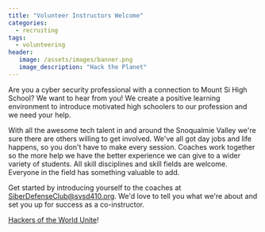 ```yaml
---
title: "Volunteer Instructors Welcome"
categories:
  - recruiting
tags:
  - volunteering
header:
   image: /assets/images/banner.png
   image_description: "Hack the Planet"
---
```

Are you a cyber security professional with a connection to Mount Si High School? We want to hear from you! We create a positive learning environment to introduce motivated high schoolers to our profession and we need your help.

With all the awesome tech talent in and around the Snoqualmie Valley we're sure there are others willing to get involved. We've all got day jobs and life happens, so you don't have to make every session. Coaches work together so the more help we have the better experience we can give to a wider variety of students. All skill disciplines and skill fields are welcome. Everyone in the field has something valuable to add.

Get started by introducing yourself to the coaches at [SiberDefenseClub@svsd410.org](mailto:SiberDefenseClub@svsd410.org). We'd love to tell you what we're about and set you up for success as a co-instructor.

[Hackers of the World Unite](https://www.youtube.com/watch?v=l6gXhPFHRDo)!